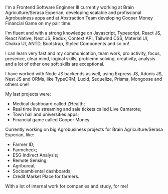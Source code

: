 I'm a Frontend Software Enginner III currently working at Brain Agriculture/Serasa Experian, developing scalable and profissional Agrobusiness apps and at Abstraction Team developing Cooper Money Financial Game on my pair time.

I'm fluent and with a strong knowledge on Javascript, Typescript, React JS, React Native, Next JS, Redux, Context API, Tailwind CSS, Material UI, Chakra UI, ANTD, Bootstrap, Styled Components and so on!

I can learn very fast and my communication, team work, pro activity, focus, presence, clear mind, logical skills, problemn solving, creativity, analysis and a lot of other one soft skills are exceptional.

I have worked with Node JS backends as well, using Express JS, Adonis JS, Nest JS and ORMs, like TypeORM, Lucid, Sequelize, Prisma, Mongoose and others one!

My last projects were: 
- Medical dashboard called ZHealth;
- Real time live streaming and sale tickets called Live Camarote;
- Town hall and universities apps;
- Financial game called Cooper Money.

Currently working on big Agrobusiness projects for Brain Agriculture/Serasa Experian, like:
- Farmer ID;
- Farmcheck;
- ESG Indirect Analysis;
- Remote Sensing;
- Agribureal;
- Socioambiental dashboards;
- Credit Market Place for farmers.

With a lot of internal work for companies and study, for me!
